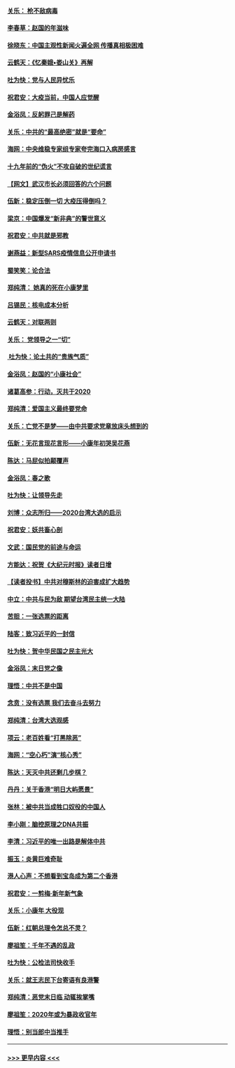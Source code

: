 #### [关乐： 枪不敌病毒](../pages/nsc993/n11826746.md?t=01281422) 
#### [李春草：赵国的年滋味](../pages/nsc993/n11826321.md?t=01281422) 
#### [徐晓东：中国主观性新闻火遍全网 传播真相极困难](../pages/nsc993/n11826508.md?t=01281422) 
#### [云鹤天：《忆秦娥▪娄山关》再解](../pages/nsc993/n11824682.md?t=01281422) 
#### [吐为快：党与人民异忧乐](../pages/nsc993/n11824660.md?t=01281422) 
#### [祝君安：大疫当前，中国人应觉醒](../pages/nsc993/n11821946.md?t=01281422) 
#### [金浴凤：反躬罪己是解药](../pages/nsc993/n11820280.md?t=01281422) 
#### [关乐：中共的“最高绝密”就是“要命”](../pages/nsc993/n11816946.md?t=01281422) 
#### [海网：中央维稳专家组专家夸完海口入病房感言](../pages/nsc993/n11815138.md?t=01281422) 
#### [十九年前的“伪火”不攻自破的世纪谎言](../pages/nsc993/n11813238.md?t=01281422) 
#### [【网文】武汉市长必须回答的六个问题](../pages/nsc993/n11813848.md?t=01281422) 
#### [伍新：稳定压倒一切 大疫压得倒吗？](../pages/nsc993/n11812634.md?t=01281422) 
#### [梁京：中国爆发“新非典”的警世意义](../pages/nsc993/n11812554.md?t=01281422) 
#### [祝君安：中共就是邪教](../pages/nsc993/n11812431.md?t=01281422) 
#### [谢燕益：新型SARS疫情信息公开申请书](../pages/nsc993/n11808840.md?t=01281422) 
#### [蜀笑笑：论合法](../pages/nsc993/n11808064.md?t=01281422) 
#### [郑纯清： 她真的死在小康梦里](../pages/nsc993/n11806623.md?t=01281422) 
#### [吕锡民：核电成本分析](../pages/nsc993/n11806284.md?t=01281422) 
#### [云鹤天：对联两则](../pages/nsc993/n11805957.md?t=01281422) 
#### [关乐： 党领导之一“切”](../pages/nsc993/n11804505.md?t=01281422) 
#### [ 吐为快：论土共的“贵族气质”](../pages/nsc993/n11804490.md?t=01281422) 
#### [金浴凤：赵国的“小康社会”](../pages/nsc993/n11804452.md?t=01281422) 
#### [诸葛高参：行动，灭共于2020](../pages/nsc993/n11804120.md?t=01281422) 
#### [郑纯清：爱国主义最终要党命](../pages/nsc993/n11802197.md?t=01281422) 
#### [关乐：亡党不是梦——由中共要求党章放床头想到的](../pages/nsc993/n11802156.md?t=01281422) 
#### [伍新：无花言现花言形——小康年初哭吴花燕](../pages/nsc993/n11800044.md?t=01281422) 
#### [陈达：马屁似拍颠覆声](../pages/nsc993/n11800010.md?t=01281422) 
#### [金浴凤：春之歌](../pages/nsc993/n11797687.md?t=01281422) 
#### [吐为快：让领导先走](../pages/nsc993/n11797512.md?t=01281422) 
#### [刘博：众志所归——2020台湾大选的启示](../pages/nsc993/n11796878.md?t=01281422) 
#### [祝君安：妖共畜心剖](../pages/nsc993/n11794273.md?t=01281422) 
#### [文武：国民党的前途与命运](../pages/nsc993/n11794198.md?t=01281422) 
#### [方能达：祝贺《大纪元时报》读者日增](../pages/nsc993/n11793807.md?t=01281422) 
#### [【读者投书】中共对穆斯林的迫害成扩大趋势](../pages/nsc993/n11791371.md?t=01281422) 
#### [中立：中共与民为敌 期望台湾民主统一大陆](../pages/nsc993/n11790392.md?t=01281422) 
#### [苦胆：一张选票的距离](../pages/nsc993/n11788914.md?t=01281422) 
#### [陆客：致习近平的一封信](../pages/nsc993/n11788867.md?t=01281422) 
#### [吐为快：贺中华民国之民主光大](../pages/nsc993/n11788618.md?t=01281422) 
#### [金浴凤：末日党之像](../pages/nsc993/n11787475.md?t=01281422) 
#### [理悟：中共不是中国](../pages/nsc993/n11787463.md?t=01281422) 
#### [念贲：没有选票  我们去奋斗去努力](../pages/nsc993/n11787398.md?t=01281422) 
#### [郑纯清：台湾大选观感](../pages/nsc993/n11786210.md?t=01281422) 
#### [项云：老百姓看“打黑除恶”](../pages/nsc993/n11785398.md?t=01281422) 
#### [海网：“空心朽”演“核心秀”](../pages/nsc993/n11783874.md?t=01281422) 
#### [陈达：天灭中共还剩几步棋？](../pages/nsc993/n11783719.md?t=01281422) 
#### [丹丹：关于香港“明日大屿愿景”](../pages/nsc993/n11783273.md?t=01281422) 
#### [张林：被中共当成牲口奴役的中国人](../pages/nsc993/n11782397.md?t=01281422) 
#### [李小刚：脑控原理之DNA共振](../pages/nsc993/n11780962.md?t=01281422) 
#### [李清：习近平的唯一出路是解体中共](../pages/nsc993/n11780866.md?t=01281422) 
#### [振玉：炎黄巨难奇耻](../pages/nsc993/n11779632.md?t=01281422) 
#### [港人心声：不想看到宝岛成为第二个香港](../pages/nsc993/n11778817.md?t=01281422) 
#### [祝君安：一剪梅‧新年新气象](../pages/nsc993/n11776340.md?t=01281422) 
#### [关乐：小康年 大役现](../pages/nsc993/n11774213.md?t=01281422) 
#### [伍新：红朝总理令怎总不灵？](../pages/nsc993/n11770813.md?t=01281422) 
#### [廖祖笙：千年不遇的乱政](../pages/nsc993/n11770373.md?t=01281422) 
#### [吐为快：公检法司快收手](../pages/nsc993/n11770359.md?t=01281422) 
#### [关乐：就王志民下台寄语有良港警](../pages/nsc993/n11769903.md?t=01281422) 
#### [郑纯清：恶党末日临 动辄挨掌嘴](../pages/nsc993/n11769356.md?t=01281422) 
#### [廖祖笙：2020年或为暴政收官年](../pages/nsc993/n11768216.md?t=01281422) 
#### [理悟：别当郎中当推手](../pages/nsc993/n11768243.md?t=01281422) 

----
#### [ >>> 更早内容 <<< ](../indexes/nsc993-earlier.md)
